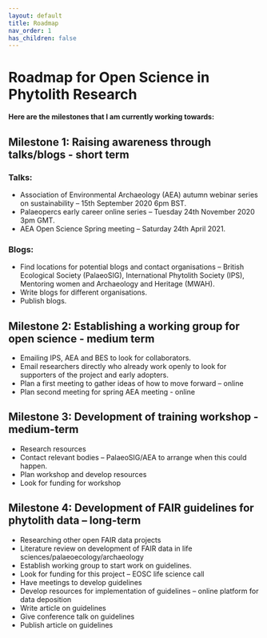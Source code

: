 ```yaml
---
layout: default
title: Roadmap
nav_order: 1
has_children: false
---
```


# Roadmap for Open Science in Phytolith Research

**Here are the milestones that I am currently working towards:**

## Milestone 1: Raising awareness through talks/blogs - short term

### Talks:
* Association of Environmental Archaeology (AEA) autumn webinar series on sustainability – 15th September 2020 6pm BST.
* Palaeopercs early career online series – Tuesday 24th November 2020 3pm GMT.
* AEA Open Science Spring meeting – Saturday 24th April 2021.

### Blogs:
* Find locations for potential blogs and contact organisations – British Ecological Society (PalaeoSIG), International Phytolith Society (IPS), Mentoring women and Archaeology and Heritage (MWAH).
* Write blogs for different organisations.
* Publish blogs.

## Milestone 2: Establishing a working group for open science - medium term
* Emailing IPS, AEA and BES to look for collaborators.
* Email researchers directly who already work openly to look for supporters of the project and early adopters.
* Plan a first meeting to gather ideas of how to move forward – online
* Plan second meeting for spring AEA meeting - online

## Milestone 3: Development of training workshop - medium-term
* Research resources
* Contact relevant bodies – PalaeoSIG/AEA to arrange when this could happen.
* Plan workshop and develop resources
* Look for funding for workshop

## Milestone 4: Development of FAIR guidelines for phytolith data – long-term
* Researching other open FAIR data projects
* Literature review on development of FAIR data in life sciences/palaeoecology/archaeology
* Establish working group to start work on guidelines.
* Look for funding for this project – EOSC life science call
* Have meetings to develop guidelines
* Develop resources for implementation of guidelines – online platform for data deposition
* Write article on guidelines
* Give conference talk on guidelines
* Publish article on guidelines
